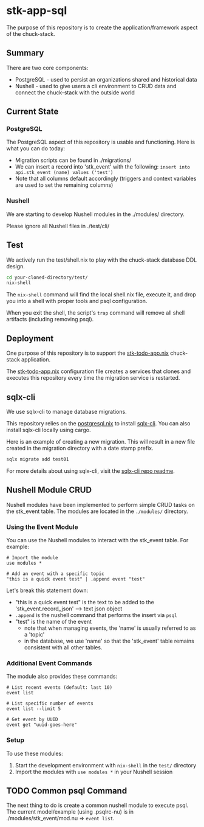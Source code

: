 # stk-app-sql 

The purpose of this repository is to create the application/framework aspect of the chuck-stack.

## Summary

There are two core components:

- PostgreSQL - used to persist an organizations shared and historical data
- Nushell - used to give users a cli environment to CRUD data and connect the chuck-stack with the outside world

## Current State

### PostgreSQL

The PostgreSQL aspect of this repository is usable and functioning. Here is what you can do today:

- Migration scripts can be found in ./migrations/
- We can insert a record into 'stk_event' with the following: `insert into api.stk_event (name) values ('test')`
- Note that all columns default accordingly (triggers and context variables are used to set the remaining columns)

### Nushell

We are starting to develop Nushell modules in the ./modules/ directory.

Please ignore all Nushell files in ./test/cli/

## Test

We actively run the test/shell.nix to play with the chuck-stack database DDL design. 

```bash
cd your-cloned-directory/test/
nix-shell
```

The `nix-shell` command will find the local shell.nix file, execute it, and drop you into a shell with proper tools and psql configuration.

When you exit the shell, the script's `trap` command will remove all shell artifacts (including removing psql).

## Deployment

One purpose of this repository is to support the [stk-todo-app.nix](https://github.com/chuckstack/chuck-stack-nix/blob/main/nixos/stk-todo-app.nix) chuck-stack application. 

The [stk-todo-app.nix](https://github.com/chuckstack/chuck-stack-nix/blob/main/nixos/stk-todo-app.nix) configuration file creates a services that clones and executes this repository every time the migration service is restarted.

## sqlx-cli

We use sqlx-cli to manage database migrations.

This repository relies on the [postgresql.nix](https://github.com/chuckstack/chuck-stack-nix/blob/main/nixos/postgresql.nix) to install [sqlx-cli](https://github.com/launchbadge/sqlx/tree/main/sqlx-cli). You can also install sqlx-cli locally using cargo.

Here is an example of creating a new migration. This will result in a new file created in the migration directory with a date stamp prefix.

```bash
sqlx migrate add test01
```

For more details about using sqlx-cli, visit the [sqlx-cli repo readme](https://github.com/launchbadge/sqlx/tree/main/sqlx-cli).

## Nushell Module CRUD

Nushell modules have been implemented to perform simple CRUD tasks on the stk_event table. The modules are located in the `./modules/` directory.

### Using the Event Module

You can use the Nushell modules to interact with the stk_event table. For example:

```nu
# Import the module
use modules *

# Add an event with a specific topic
"this is a quick event test" | .append event "test"
```

Let's break this statement down:

- "this is a quick event test" is the text to be added to the 'stk_event.record_json' --> text json object
- `.append` is the nushell command that performs the insert via `psql`
- "test" is the name of the event
  - note that when managing events, the 'name' is usually referred to as a 'topic'
  - in the database, we use 'name' so that the 'stk_event' table remains consistent with all other tables.

### Additional Event Commands

The module also provides these commands:

```nu
# List recent events (default: last 10)
event list

# List specific number of events
event list --limit 5

# Get event by UUID
event get "uuid-goes-here"
```

### Setup

To use these modules:

1. Start the development environment with `nix-shell` in the `test/` directory
2. Import the modules with `use modules *` in your Nushell session

## TODO Common psql Command

The next thing to do is create a common nushell module to execute psql. The current model/example (using .psqlrc-nu) is in ./modules/stk_event/mod.nu => `event list`.
